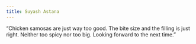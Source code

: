 ```yaml
---
title: Suyash Astana
---
```

“Chicken samosas are just way too good. The bite size and the filling is just right. Neither too spicy nor too big. Looking forward to the next time.”
